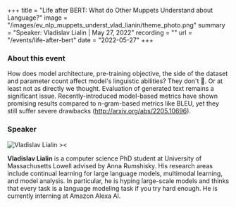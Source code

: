 +++
title = "Life after BERT: What do Other Muppets Understand about Language?"
image = "/images/ev_nlp_muppets_underst_vlad_lianin/theme_photo.png"
summary = "Speaker: Vladislav Lialin | May 27, 2022"
recording = ""
url = "/events/life-after-bert"
date = "2022-05-27"
+++

<!--more-->

### About this event

How does model architecture, pre-training objective, the side of the dataset and parameter count affect model's linguistic abilities? They don't 🤯. Or at least not as directly we thought.
Evaluation of generated text remains a significant issue. Recently-introduced model-based metrics have shown promising results compared to n-gram-based metrics like BLEU, yet they still suffer severe drawbacks (http://arxiv.org/abs/2205.10696).


### Speaker

![Vladislav Lialin ><](/images/vlad.jpeg)

**Vladislav Lialin** is a computer science PhD student at University of Massachusetts Lowell advised by Anna Rumshisky. His research areas include continual learning for large language models, multimodal learning, and model analysis. In particular, he is hyping large-scale models and thinks that every task is a language modeling task if you try hard enough. He is currently interning at Amazon Alexa AI.
